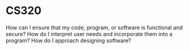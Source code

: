 # CS320
How can I ensure that my code, program, or software is functional and secure?
How do I interpret user needs and incorporate them into a program?
How do I approach designing software?
